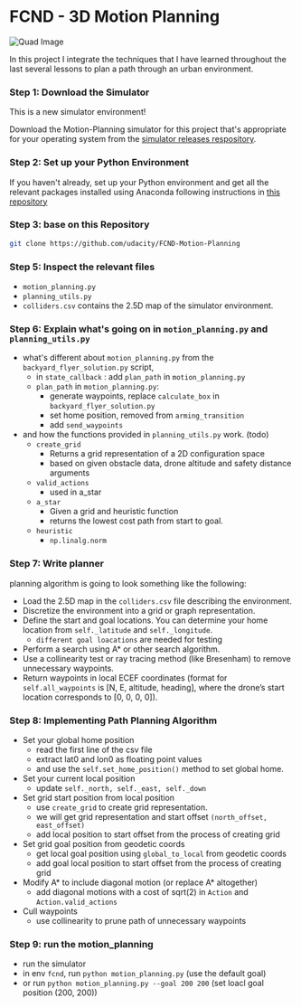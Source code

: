 # FCND - 3D Motion Planning
![Quad Image](./misc/enroute.png)



In this project I integrate the techniques that I have learned throughout the last several lessons to plan a path through an urban environment.



### Step 1: Download the Simulator
This is a new simulator environment!  

Download the Motion-Planning simulator for this project that's appropriate for your operating system from the [simulator releases respository](https://github.com/udacity/FCND-Simulator-Releases/releases).

### Step 2: Set up your Python Environment
If you haven't already, set up your Python environment and get all the relevant packages installed using Anaconda following instructions in [this repository](https://github.com/udacity/FCND-Term1-Starter-Kit)

### Step 3: base on this Repository
```sh
git clone https://github.com/udacity/FCND-Motion-Planning
```

### Step 5: Inspect the relevant files

- `motion_planning.py`
- `planning_utils.py`
- `colliders.csv` contains the 2.5D map of the simulator environment.

### Step 6: Explain what's going on in  `motion_planning.py` and `planning_utils.py`


- what's different about `motion_planning.py` from the `backyard_flyer_solution.py` script,
  - in `state_callback` : add `plan_path` in `motion_planning.py`
  - `plan_path` in `motion_planning.py`:
    - generate waypoints, replace `calculate_box` in `backyard_flyer_solution.py`
    - set home position, removed from `arming_transition`
    - add `send_waypoints`
- and how the functions provided in `planning_utils.py` work. (todo)
  - `create_grid`
    - Returns a grid representation of a 2D configuration space
    - based on given obstacle data, drone altitude and safety distance arguments
  - `valid_actions`
    - used in a_star
  - `a_star`
    - Given a grid and heuristic function
    - returns the lowest cost path from start to goal.
  - `heuristic`
    - `np.linalg.norm`

### Step 7: Write planner

planning algorithm is going to look something like the following:

- Load the 2.5D map in the `colliders.csv` file describing the environment.
- Discretize the environment into a grid or graph representation.
- Define the start and goal locations. You can determine your home location from `self._latitude` and `self._longitude`.
  - `different goal loacations` are needed for testing
- Perform a search using A* or other search algorithm.
- Use a collinearity test or ray tracing method (like Bresenham) to remove unnecessary waypoints.
- Return waypoints in local ECEF coordinates (format for `self.all_waypoints` is [N, E, altitude, heading], where the drone’s start location corresponds to [0, 0, 0, 0]).


### Step 8: Implementing Path Planning Algorithm

- Set your global home position
  - read the first line of the csv file
  - extract lat0 and lon0 as floating point values
  - and use the `self.set_home_position()` method to set global home.
- Set your current local position
  - update `self._north, self._east, self._down`
- Set grid start position from local position
  - use `create_grid` to create grid representation.
  - we will get grid representation and start offset `(north_offset, east_offset)`
  - add local position to start offset from the process of creating grid
- Set grid goal position from geodetic coords
  - get local goal position using `global_to_local` from geodetic coords
  - add goal local position to start offset from the process of creating grid
- Modify A* to include diagonal motion (or replace A* altogether)
  - add diagonal motions with a cost of sqrt(2) in `Action` and `Action.valid_actions`
- Cull waypoints
  - use collinearity to prune path of unnecessary waypoints

### Step 9: run the motion_planning
  - run the simulator
  - in env `fcnd`, run `python motion_planning.py` (use the default goal)
  - or run `python motion_planning.py --goal 200 200` (set loacl goal position (200, 200))
